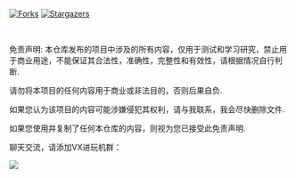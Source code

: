 <!-- PROJECT SHIELDS -->

[![Forks][forks-shield]][forks-url]
[![Stargazers][stars-shield]][stars-url]

<!-- PROJECT LOGO -->
<br />

免责声明: 本仓库发布的项目中涉及的所有内容，仅用于测试和学习研究，禁止用于商业用途，不能保证其合法性，准确性，完整性和有效性，请根据情况自行判断.

请勿将本项目的任何内容用于商业或非法目的，否则后果自负.

如果您认为该项目的内容可能涉嫌侵犯其权利，请与我联系，我会尽快删除文件.

如果您使用并复制了任何本仓库的内容，则视为您已接受此免责声明.

聊天交流，请添加VX进玩机群：


![](http://profile-counter.glitch.me/evilbutcher/count.svg)

<!-- links -->
[your-project-path]:Qi-Ting-Zhang/sileo
[forks-shield]: https://img.shields.io/github/forks/Qi-Ting-Zhang/sileo.svg?style=flat-square
[forks-url]: https://github.com/Qi-Ting-Zhang/sileo/network/members
[stars-shield]: https://img.shields.io/github/stars/Qi-Ting-Zhang/sileo.svg?style=flat-square
[stars-url]: https://github.com/Qi-Ting-Zhang/sileo/stargazers
